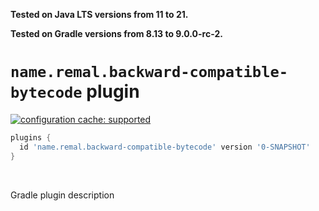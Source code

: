 **Tested on Java LTS versions from <!--property:java-runtime.min-version-->11<!--/property--> to <!--property:java-runtime.max-version-->21<!--/property-->.**

**Tested on Gradle versions from <!--property:gradle-api.min-version-->8.13<!--/property--> to <!--property:gradle-api.max-version-->9.0.0-rc-2<!--/property-->.**

# `name.remal.backward-compatible-bytecode` plugin

[![configuration cache: supported](https://img.shields.io/static/v1?label=configuration%20cache&message=supported&color=success)](https://docs.gradle.org/current/userguide/configuration_cache.html)

<!--plugin-usage:name.remal.backward-compatible-bytecode-->

```groovy
plugins {
  id 'name.remal.backward-compatible-bytecode' version '0-SNAPSHOT'
}
```

<!--/plugin-usage-->

&nbsp;

Gradle plugin description
